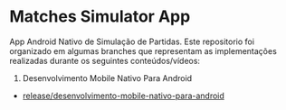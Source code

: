 # Matches Simulator App

App Android Nativo de Simulação de Partidas. Este repositorio foi organizado em algumas branches que representam as implementações realizadas durante os seguintes conteúdos/vídeos:

1. Desenvolvimento Mobile Nativo Para Android
  - [release/desenvolvimento-mobile-nativo-para-android](https://github.com/renepvh/matches-simulator-app/tree/release/desenvolvimento-mobile-nativo-para-android)


